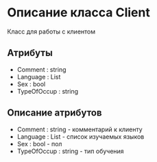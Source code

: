 # Описание класса Client
Класс для работы с клиентом

## Атрибуты

* Comment : string
* Language : List<Language>
* Sex : bool
* TypeOfOccup : string

## Описание атрибутов

* Comment : string - комментарий к клиенту
* Language : List<Language> - список изучаемых языков
* Sex : bool - пол
* TypeOfOccup : string - тип обучения